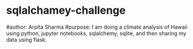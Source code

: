 # sqlalchamey-challenge

#author: Arpita Sharma
#purpose: I am doing a climate analysis of Hawaii using python, jupyter notebooks, sqlalchemy, sqlite, and then sharing my data using flask. 
